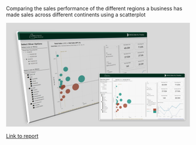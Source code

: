 Comparing the sales performance of the different regions a business has made sales across different continents using a scatterplot

![Poster Shot](https://github.com/dataopskenn/pbi-report-samples/blob/main/regional_sales_performance/Poster%20Shot%20for%20Regional%20Sales%20Report.png)

[Link to report](https://app.powerbi.com/view?r=eyJrIjoiMWYxMTAyYTktNTU5ZS00MmU0LTg1Y2YtODI2MDA0ZTMyMTUzIiwidCI6IjliNTk3NjNmLTc2NDktNDM0Zi1iNGJmLWRmYTg3NGU4OGY4NyJ9)
